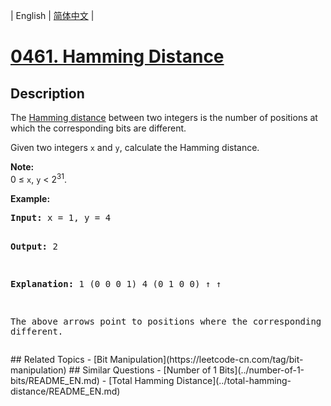 
| English | [简体中文](README.md) |
# [0461. Hamming Distance](https://leetcode-cn.com/problems/hamming-distance/)
## Description
<p>The <a href="https://en.wikipedia.org/wiki/Hamming_distance" target="_blank">Hamming distance</a> between two integers is the number of positions at which the corresponding bits are different.</p>

<p>Given two integers <code>x</code> and <code>y</code>, calculate the Hamming distance.</p>

<p><b>Note:</b><br />
0 &le; <code>x</code>, <code>y</code> &lt; 2<sup>31</sup>.
</p>

<p><b>Example:</b>
<pre>
<b>Input:</b> x = 1, y = 4

<b>Output:</b> 2

<b>Explanation:</b>
1   (0 0 0 1)
4   (0 1 0 0)
       &uarr;   &uarr;

The above arrows point to positions where the corresponding bits are different.
</pre>
</p>
## Related Topics
- [Bit Manipulation](https://leetcode-cn.com/tag/bit-manipulation)
## Similar Questions
- [Number of 1 Bits](../number-of-1-bits/README_EN.md)
- [Total Hamming Distance](../total-hamming-distance/README_EN.md)
